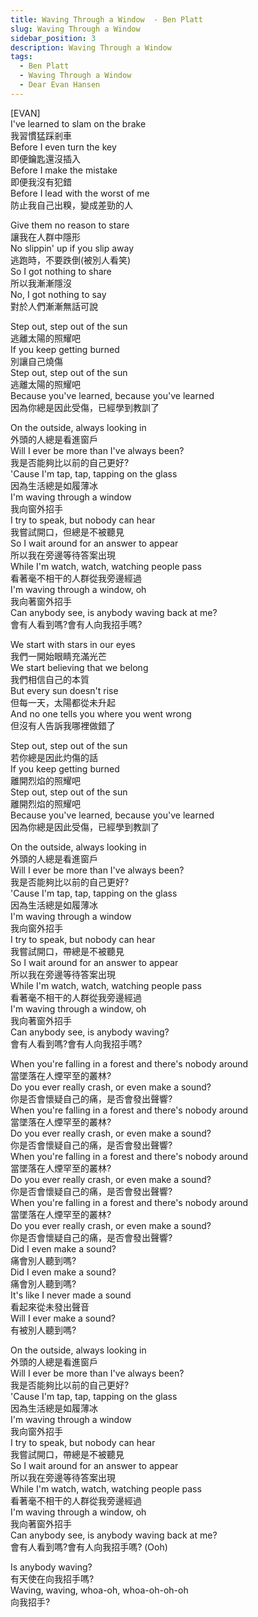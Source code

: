 ```yaml
---
title: Waving Through a Window  - Ben Platt
slug: Waving Through a Window 
sidebar_position: 3
description: Waving Through a Window 
tags:
  - Ben Platt
  - Waving Through a Window 
  - Dear Evan Hansen
---
```

  
[EVAN]  
I've learned to slam on the brake  
我習慣猛踩剎車  
Before I even turn the key  
即便鑰匙還沒插入  
Before I make the mistake  
即便我沒有犯錯  
Before I lead with the worst of me  
防止我自己出糗，變成差勁的人  
  
Give them no reason to stare  
讓我在人群中隱形  
No slippin' up if you slip away  
逃跑時，不要跌倒(被別人看笑)  
So I got nothing to share  
所以我漸漸隱沒  
No, I got nothing to say  
對於人們漸漸無話可說  
  
Step out, step out of the sun  
逃離太陽的照耀吧  
If you keep getting burned  
別讓自己燒傷  
Step out, step out of the sun  
逃離太陽的照耀吧  
Because you've learned, because you've learned  
因為你總是因此受傷，已經學到教訓了  
  
On the outside, always looking in  
外頭的人總是看進窗戶  
Will I ever be more than I've always been?  
我是否能夠比以前的自己更好?  
'Cause I'm tap, tap, tapping on the glass  
因為生活總是如履薄冰  
I'm waving through a window  
我向窗外招手  
I try to speak, but nobody can hear  
我嘗試開口，但總是不被聽見  
So I wait around for an answer to appear  
所以我在旁邊等待答案出現  
While I'm watch, watch, watching people pass  
看著毫不相干的人群從我旁邊經過  
I'm waving through a window, oh  
我向著窗外招手  
Can anybody see, is anybody waving back at me?  
會有人看到嗎?會有人向我招手嗎?  
  
We start with stars in our eyes  
我們一開始眼睛充滿光芒  
We start believing that we belong  
我們相信自己的本質  
But every sun doesn't rise  
但每一天，太陽都從未升起  
And no one tells you where you went wrong  
但沒有人告訴我哪裡做錯了  
  
Step out, step out of the sun  
若你總是因此灼傷的話  
If you keep getting burned  
離開烈焰的照耀吧  
Step out, step out of the sun  
離開烈焰的照耀吧  
Because you've learned, because you've learned  
因為你總是因此受傷，已經學到教訓了  
  
On the outside, always looking in  
外頭的人總是看進窗戶  
Will I ever be more than I've always been?  
我是否能夠比以前的自己更好?  
'Cause I'm tap, tap, tapping on the glass  
因為生活總是如履薄冰  
I'm waving through a window  
我向窗外招手  
I try to speak, but nobody can hear  
我嘗試開口，帶總是不被聽見  
So I wait around for an answer to appear  
所以我在旁邊等待答案出現  
While I'm watch, watch, watching people pass  
看著毫不相干的人群從我旁邊經過  
I'm waving through a window, oh  
我向著窗外招手  
Can anybody see, is anybody waving?  
會有人看到嗎?會有人向我招手嗎?  
  
When you're falling in a forest and there's nobody around  
當墜落在人煙罕至的叢林?  
Do you ever really crash, or even make a sound?  
你是否會懷疑自己的痛，是否會發出聲響?  
When you're falling in a forest and there's nobody around  
當墜落在人煙罕至的叢林?  
Do you ever really crash, or even make a sound?  
你是否會懷疑自己的痛，是否會發出聲響?  
When you're falling in a forest and there's nobody around  
當墜落在人煙罕至的叢林?  
Do you ever really crash, or even make a sound?  
你是否會懷疑自己的痛，是否會發出聲響?  
When you're falling in a forest and there's nobody around  
當墜落在人煙罕至的叢林?  
Do you ever really crash, or even make a sound?  
你是否會懷疑自己的痛，是否會發出聲響?  
Did I even make a sound?  
痛會別人聽到嗎?  
Did I even make a sound?  
痛會別人聽到嗎?  
It's like I never made a sound  
看起來從未發出聲音  
Will I ever make a sound?  
有被別人聽到嗎?  
  
On the outside, always looking in  
外頭的人總是看進窗戶  
Will I ever be more than I've always been?  
我是否能夠比以前的自己更好?  
'Cause I'm tap, tap, tapping on the glass  
因為生活總是如履薄冰  
I'm waving through a window  
我向窗外招手  
I try to speak, but nobody can hear  
我嘗試開口，帶總是不被聽見  
So I wait around for an answer to appear  
所以我在旁邊等待答案出現  
While I'm watch, watch, watching people pass  
看著毫不相干的人群從我旁邊經過  
I'm waving through a window, oh  
我向著窗外招手  
Can anybody see, is anybody waving back at me?  
會有人看到嗎?會有人向我招手嗎? (Ooh)  
  
Is anybody waving?  
有天使在向我招手嗎?  
Waving, waving, whoa-oh, whoa-oh-oh-oh  
向我招手?  

